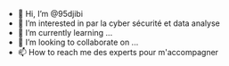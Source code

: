 - 👋 Hi, I’m @95djibi
- 👀 I’m interested in par la cyber sécurité et data analyse 
- 🌱 I’m currently learning ...
- 💞️ I’m looking to collaborate on ...
- 📫 How to reach me des experts pour m'accompagner 

<!---
95djibi/95djibi is a ✨ special ✨ repository because its `README.md` (this file) appears on your GitHub profile.
You can click the Preview link to take a look at your changes.
--->
